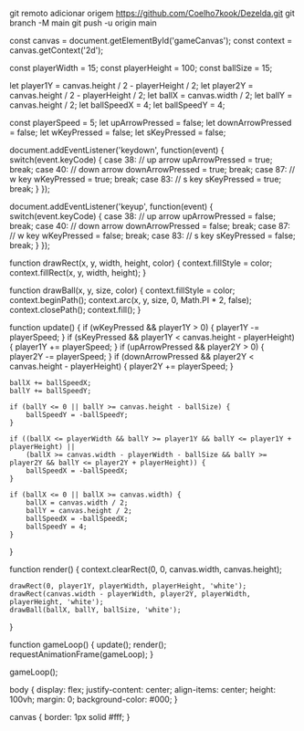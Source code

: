 git remoto adicionar origem https://github.com/Coelho7kook/Dezelda.git
 git branch -M main 
git push -u origin main


const canvas = document.getElementById('gameCanvas');
const context = canvas.getContext('2d');

const playerWidth = 15;
const playerHeight = 100;
const ballSize = 15;

let player1Y = canvas.height / 2 - playerHeight / 2;
let player2Y = canvas.height / 2 - playerHeight / 2;
let ballX = canvas.width / 2;
let ballY = canvas.height / 2;
let ballSpeedX = 4;
let ballSpeedY = 4;

const playerSpeed = 5;
let upArrowPressed = false;
let downArrowPressed = false;
let wKeyPressed = false;
let sKeyPressed = false;

document.addEventListener('keydown', function(event) {
    switch(event.keyCode) {
        case 38: // up arrow
            upArrowPressed = true;
            break;
        case 40: // down arrow
            downArrowPressed = true;
            break;
        case 87: // w key
            wKeyPressed = true;
            break;
        case 83: // s key
            sKeyPressed = true;
            break;
    }
});

document.addEventListener('keyup', function(event) {
    switch(event.keyCode) {
        case 38: // up arrow
            upArrowPressed = false;
            break;
        case 40: // down arrow
            downArrowPressed = false;
            break;
        case 87: // w key
            wKeyPressed = false;
            break;
        case 83: // s key
            sKeyPressed = false;
            break;
    }
});

function drawRect(x, y, width, height, color) {
    context.fillStyle = color;
    context.fillRect(x, y, width, height);
}

function drawBall(x, y, size, color) {
    context.fillStyle = color;
    context.beginPath();
    context.arc(x, y, size, 0, Math.PI * 2, false);
    context.closePath();
    context.fill();
}

function update() {
    if (wKeyPressed && player1Y > 0) {
        player1Y -= playerSpeed;
    }
    if (sKeyPressed && player1Y < canvas.height - playerHeight) {
        player1Y += playerSpeed;
    }
    if (upArrowPressed && player2Y > 0) {
        player2Y -= playerSpeed;
    }
    if (downArrowPressed && player2Y < canvas.height - playerHeight) {
        player2Y += playerSpeed;
    }

    ballX += ballSpeedX;
    ballY += ballSpeedY;

    if (ballY <= 0 || ballY >= canvas.height - ballSize) {
        ballSpeedY = -ballSpeedY;
    }

    if ((ballX <= playerWidth && ballY >= player1Y && ballY <= player1Y + playerHeight) ||
        (ballX >= canvas.width - playerWidth - ballSize && ballY >= player2Y && ballY <= player2Y + playerHeight)) {
        ballSpeedX = -ballSpeedX;
    }

    if (ballX <= 0 || ballX >= canvas.width) {
        ballX = canvas.width / 2;
        ballY = canvas.height / 2;
        ballSpeedX = -ballSpeedX;
        ballSpeedY = 4;
    }
}

function render() {
    context.clearRect(0, 0, canvas.width, canvas.height);

    drawRect(0, player1Y, playerWidth, playerHeight, 'white');
    drawRect(canvas.width - playerWidth, player2Y, playerWidth, playerHeight, 'white');
    drawBall(ballX, ballY, ballSize, 'white');
}

function gameLoop() {
    update();
    render();
    requestAnimationFrame(gameLoop);
}

gameLoop();




<!DOCTYPE html>
<html lang="en">
<head>
    <meta charset="UTF-8">
    <meta name="viewport" content="width=device-width, initial-scale=1.0">
    <title>Pong Game</title>
    <link rel="stylesheet" href="styles.css">
</head>
<body>
    <canvas id="gameCanvas" width="800" height="600"></canvas>
    <script src="script.js"></script>
</body>
</html>



body {
    display: flex;
    justify-content: center;
    align-items: center;
    height: 100vh;
    margin: 0;
    background-color: #000;
}

canvas {
    border: 1px solid #fff;
}
